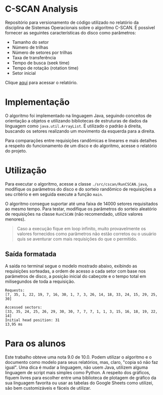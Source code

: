 # C-SCAN Analysis

Repositório para versionamento de código utilizado no relatório da disciplina de Sistemas Operacionais sobre o algoritmo C-SCAN.
É possível fornecer as seguintes características do disco como parâmetros:

- Tamanho do setor
- Número de trilhas
- Número de setores por trilhas
- Taxa de transferência
- Tempo de busca (seek time)
- Tempo de rotação (rotation time)
- Setor inicial

Clique [aqui](https://docs.google.com/document/d/1yB46UXTxB3JjAze1ii0SP1VVJovRRW1g5hddzQgeCr4/edit?usp=sharing) para acessar o relatório.

# Implementação

O algoritmo foi implementado na linguagem Java, seguindo conceitos de orientação a objetos e utilizando bibliotecas de estruturas de dados da linguagem como `java.util.ArrayList`.
É utilizado o padrão à direita, buscando os setores realizando um movimento da esquerda para a direita.

Para comparações entre requisições randômicas e lineares e mais detalhes a respeito do funcionamento de um disco e do algoritmo, acesse o relatório do projeto.

# Utilização

Para executar o algoritmo, acesse a classe `./src/cscan/RunCSCAN.java`, modifique os parâmetros do disco e do sorteio randômico de requisições a seu critério e em seguida execute a
função `main`.

O algoritmo consegue suportar até uma faixa de 14000 setores requisitados ao mesmo tempo. Para testar, modifique os parâmetros do sorteio aleatório de requisições na classe `RunCSCAN`
(não recomendado, utilize valores menores).

> Caso a execução fique em loop infinito, muito provavelmente os valores fornecidos como parâmetros não estão corretos ou o usuário quis se aventurar com mais requisições do que o permitido.

## Saída formatada

A saída no terminal segue o modelo mostrado abaixo, exibindo as requisições sorteadas, a ordem de acesso a cada setor com base nos parâmetros de disco, a posição inicial do cabeçote
e o tempo total em milisegundos de toda a requisição.

```
Requests:
[7, 35, 1, 22, 19, 7, 16, 30, 1, 7, 3, 26, 14, 18, 33, 24, 15, 29, 25, 30]

Accessed sectors:
[33, 35, 24, 25, 26, 29, 30, 30, 7, 7, 7, 1, 1, 3, 15, 16, 18, 19, 22, 14]
Initial head position: 31
13,95 ms
```

# Para os alunos

Este trabalho obteve uma nota 9.0 de 10.0. Podem utilizar o algoritmo e o documento como modelo para seus relatórios, mas, claro, "copia só não faz igual". Uma dica é mudar a linguagem, não usem Java,
utilizem alguma linguagem de script mais simples como Python. A respeito dos gráficos, fiquem livres para escolher entre uma biblioteca de plotagem de gráfico da sua linguagem favorita ou usar as tabelas
do Google Sheets como utilizei, são bem customizáveis e fáceis de utilizar.
